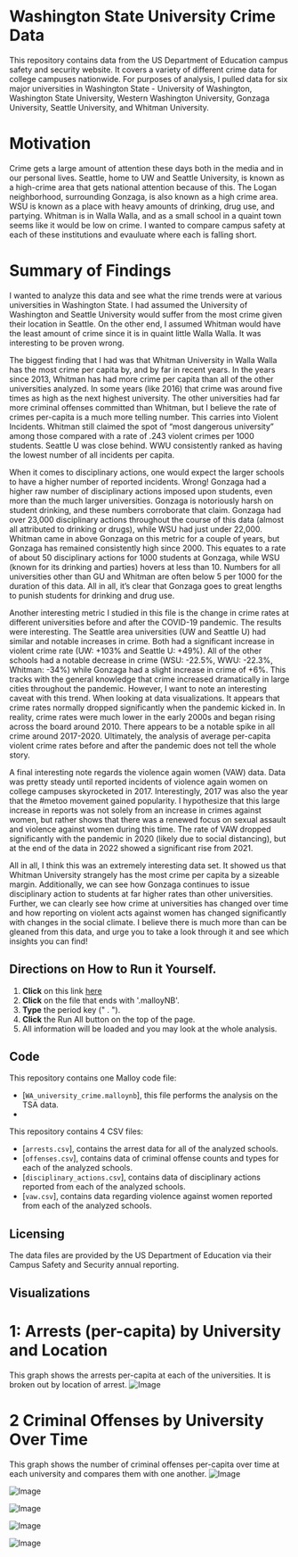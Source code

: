 # Washington State University Crime Data

This repository contains data from the US Department of Education campus safety and security website.  It covers a variety of different crime data for college campuses nationwide.  For purposes of analysis, I pulled data for six major universities in Washington State - University of Washington, Washington State University, Western Washington University, Gonzaga University, Seattle University, and Whitman University.  

# Motivation
Crime gets a large amount of attention these days both in the media and in our personal lives.  Seattle, home to UW and Seattle University, is known as a high-crime area that gets national attention because of this.  The Logan neighborhood, surrounding Gonzaga, is also known as a high crime area.  WSU is known as a place with heavy amounts of drinking, drug use, and partying.  Whitman is in Walla Walla, and as a small school in a quaint town seems like it would be low on crime.  I wanted to compare campus safety at each of these institutions and evauluate where each is falling short.   

# Summary of Findings
I wanted to analyze this data and see what the rime trends were at various universities in Washington State.  I had assumed the University of Washington and Seattle University would suffer from the most crime given their location in Seattle.  On the other end, I assumed Whitman would have the least amount of crime since it is in quaint little Walla Walla.  It was interesting to be proven wrong.

The biggest finding that I had was that Whitman University in Walla Walla has the most crime per capita by, and by far in recent years.  In the years since 2013, Whitman has had more crime per capita than all of the other universities analyzed.  In some years (like 2016) that crime was around five times as high as the next highest university.  The other universities had far more criminal offenses committed than Whitman, but I believe the rate of crimes per-capita is a much more telling number.  This carries into Violent Incidents.  Whitman still claimed the spot of “most dangerous university” among those compared with a rate of .243 violent crimes per 1000 students.  Seattle U was close behind.  WWU consistently ranked as having the lowest number of all incidents per capita.

When it comes to disciplinary actions, one would expect the larger schools to have a higher number of reported incidents.  Wrong!  Gonzaga had a higher raw number of disciplinary actions imposed upon students, even more than the much larger universities.  Gonzaga is notoriously harsh on student drinking, and these numbers corroborate that claim.  Gonzaga had over 23,000 disciplinary actions throughout the course of this data (almost all attributed to drinking or drugs), while WSU had just under 22,000.  Whitman came in above Gonzaga on this metric for a couple of years, but Gonzaga has remained consistently high since 2000.  This equates to a rate of about 50 disciplinary actions for 1000 students at Gonzaga, while WSU (known for its drinking and parties) hovers at less than 10.  Numbers for all universities other than GU and Whitman are often below 5 per 1000 for the duration of this data.  All in all, it’s clear that Gonzaga goes to great lengths to punish students for drinking and drug use. 

Another interesting metric I studied in this file is the change in crime rates at different universities before and after the COVID-19 pandemic.  The results were interesting.  The Seattle area universities (UW and Seattle U) had similar and notable increases in crime.  Both had a significant increase in violent crime rate (UW: +103% and Seattle U: +49%).  All of the other schools had a notable decrease in crime (WSU: -22.5%, WWU: -22.3%, Whitman: -34%) while Gonzaga had a slight increase in crime of +6%.  This tracks with the general knowledge that crime increased dramatically in large cities throughout the pandemic.  However, I want to note an interesting caveat with this trend.  When looking at data visualizations. It appears that crime rates normally dropped significantly when the pandemic kicked in.  In reality, crime rates were much lower in the early 2000s and began rising across the board around 2010.  There appears to be a notable spike in all crime around 2017-2020.  Ultimately, the analysis of average per-capita violent crime rates before and after the pandemic does not tell the whole story. 

A final interesting note regards the violence again women (VAW) data.  Data was pretty steady until reported incidents of violence again women on college campuses skyrocketed in 2017.  Interestingly, 2017 was also the year that the #metoo movement gained popularity.  I hypothesize that this large increase in reports was not solely from an increase in crimes against women, but rather shows that there was a renewed focus on sexual assault and violence against women during this time.  The rate of VAW dropped significantly with the pandemic in 2020 (likely due to social distancing), but at the end of the data in 2022 showed a significant rise from 2021. 

All in all, I think this was an extremely interesting data set.  It showed us that Whitman University strangely has the most crime per capita by a sizeable margin. 
 Additionally, we can see how Gonzaga continues to issue disciplinary action to students at far higher rates than other universities.  Further, we can clearly see how crime at universities has changed over time and how reporting on violent acts against women has changed significantly with changes in the social climate.  I believe there is much more than can be gleaned from this data, and urge you to take a look through it and see which insights you can find!


## Directions on How to Run it Yourself. 
1.  **Click** on this link [here](https://github.com/BrandonDuBois1/Malloy-TSA) 
2.   **Click** on the file that ends with '.malloyNB'.
3.   **Type** the period key (" . "). 
4.   **Click** the Run All button on the top of the page. 
5. All information will be loaded and you may look at the whole analysis.


## Code

This repository contains one Malloy code file:
- [`WA_university_crime.malloynb`], this file performs the analysis on the TSA data.
- 
This repository contains 4 CSV files:
- [`arrests.csv`], contains the arrest data for all of the analyzed schools.
- [`offenses.csv`], contains data of criminal offense counts and types for each of the analyzed schools.
- [`disciplinary_actions.csv`], contains data of disciplinary actions reported from each of the analyzed schools.
- [`vaw.csv`], contains data regarding violence against women reported from each of the analyzed schools.

## Licensing 

The data files are provided by the US Department of Education via their Campus Safety and Security annual reporting.  

## Visualizations

# 1: Arrests (per-capita) by University and Location
This graph shows the arrests per-capita at each of the universities.  It is broken out by location of arrest.
![Image](https://github.com/user-attachments/assets/78bfb54a-b444-4495-9fbb-36a4371f2029)


# 2 Criminal Offenses by University Over Time
This graph shows the number of criminal offenses per-capita over time at each university and compares them with one another.
![Image](https://github.com/user-attachments/assets/9894952c-26f4-4931-9b06-8327758be7e0)

![Image](https://github.com/user-attachments/assets/61467b4f-21b7-4bb5-9644-410567179dac)

![Image](https://github.com/user-attachments/assets/9d8ec6b1-6e2d-4d2d-b821-73f005137194)

![Image](https://github.com/user-attachments/assets/abecec88-c8cc-4276-a866-5cdce70f10ba)

![Image](https://github.com/user-attachments/assets/95f1c1fa-3ddf-4520-8c4d-ce8433b9f7d3)
